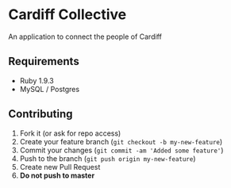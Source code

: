 # Cardiff Collective

An application to connect the people of Cardiff

## Requirements

- Ruby 1.9.3
- MySQL / Postgres

## Contributing

1. Fork it (or ask for repo access)
2. Create your feature branch (`git checkout -b my-new-feature`)
3. Commit your changes (`git commit -am 'Added some feature'`)
4. Push to the branch (`git push origin my-new-feature`)
5. Create new Pull Request
6. **Do not push to master**
